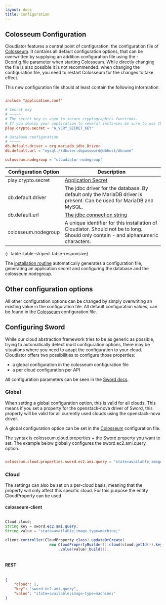 ```yaml
---
layout: docs
title: Configuration
---
```


## Colosseum Configuration

Cloudiator features a central point of configuration: the configuration file of [Colosseum](/components/colosseum.html).
It contains all default configuration options, that can be overwritten by supplying an addition configuration file using the
-Dconfig.file parameter when starting Colosseum. While directly changing the file is also possible it is not recommended.
when changing the configuration file, you need to restart Colosseum for the changes to take effect. 

This new configuration file should at least contain the following information:

```conf

include "application.conf"

# Secret key
# ~~~~~
# The secret key is used to secure cryptographics functions.
# If you deploy your application to several instances be sure to use the same key!
play.crypto.secret = "A_VERY_SECRET_KEY"

# Database configuration
# ~~~~~
db.default.driver = org.mariadb.jdbc.Driver
db.default.url = "mysql://dbuser:dbpassword@dbhost/dbname"

colosseum.nodegroup = "cloudiator-nodegroup"

```

| Configuration Option | Description |
| -------------------- | ----------- |
| play.crypto.secret  | [Application Secret](https://www.playframework.com/documentation/2.5.x/ApplicationSecret) |
| db.default.driver | The jdbc driver for the database. By default only the MariaDB driver is present. Can be used for MariaDB and MySQL. |
| db.default.url | [The jdbc connection string](https://dev.mysql.com/doc/connector-j/5.1/en/connector-j-reference-configuration-properties.html) |
| colosseum.nodegroup | A unique identifier for this installation of Cloudiator. Should not be to long. Should only contain - and alphanumeric characters. |
{: .table .table-striped .table-responsive}

The [installation routine](/docs/installation.html) automatically generates a configuration file, generating an application secret and configuring the database
and the colosseum.nodegroup.

## Other configuration options

All other configuration options can be changed by simply overwriting an existing value in the configuration file. All
default configuration values, can be found in the [Colosseum](/components/colosseum.html) configuration file.

## Configuring Sword

While our cloud abstraction framework tries to be as generic as possible, trying to automatically detect
most configuration options, there may be situations where you need to adapt the configuration to your
cloud. Cloudiator offers two possibilities to configure those properties:

- a global configuration in the colosseum configuration file
- a per cloud configuration per API

All configuration parameters can be seen in the [Sword docs](/components/sword.html).

### Global

When setting a global configuration option, this is valid for all clouds. This means if you set a property for the openstack-nova driver of Sword, this property
will be valid for all currently used clouds using the openstack-nova driver.

A global configuration option can be set in the [Colosseum](/components/colosseum.html) configuration file.

The syntax is colosseum.cloud.properties + the [Sword](/components/sword.html) property you want to set. The example
below globally configures the sword.ec2.ami.query option.

```conf

colosseum.cloud.properties.sword.ec2.ami.query = "state=available;image-type=machine;"

```

### Cloud

The settings can also be set on a per-cloud basis, meaning that the property will only
affect this specific cloud. For this purpose the entity CloudProperty can be used. 

#### colosseum-client

```java

Cloud cloud;
String key = sword.ec2.ami.query;
String value = "state=available;image-type=machine;"

client.controller(CloudProperty.class).updateOrCreate(
                    new CloudPropertyBuilder().cloud(cloud.getId()).key(key)
                        .value(value).build());
                        
```

#### REST

```json

{
    "cloud": 1,
    "key": "sword.ec2.ami.query",
    "value": "state=available;image-type=machine;"
}

```
